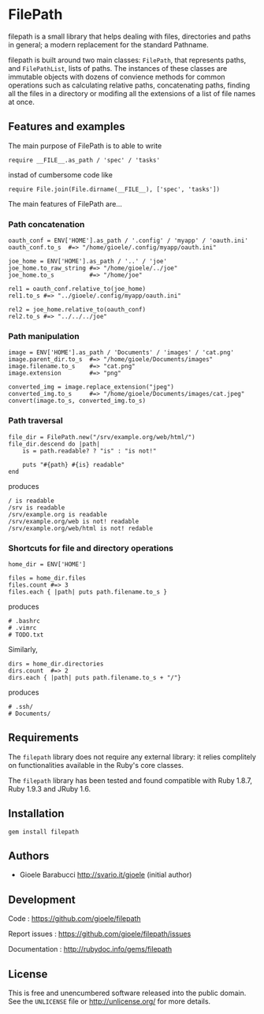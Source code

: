 FilePath
========

filepath is a small library that helps dealing with files, directories and
paths in general; a modern replacement for the standard Pathname.

filepath is built around two main classes: `FilePath`, that represents paths,
and `FilePathList`, lists of paths. The instances of these classes are
immutable objects with dozens of convience methods for common operations such
as calculating relative paths, concatenating paths, finding all the files in
a directory or modifing all the extensions of a list of file names at once.


Features and examples
---------------------

The main purpose of FilePath is to able to write

    require __FILE__.as_path / 'spec' / 'tasks'

instad of cumbersome code like

    require File.join(File.dirname(__FILE__), ['spec', 'tasks'])

The main features of FilePath are…

### Path concatenation

    oauth_conf = ENV['HOME'].as_path / '.config' / 'myapp' / 'oauth.ini'
    oauth_conf.to_s  #=> "/home/gioele/.config/myapp/oauth.ini"

    joe_home = ENV['HOME'].as_path / '..' / 'joe'
    joe_home.to_raw_string #=> "/home/gioele/../joe"
    joe_home.to_s          #=> "/home/joe"

    rel1 = oauth_conf.relative_to(joe_home)
    rel1.to_s #=> "../gioele/.config/myapp/oauth.ini"

    rel2 = joe_home.relative_to(oauth_conf)
    rel2.to_s #=> "../../../joe"

### Path manipulation

    image = ENV['HOME'].as_path / 'Documents' / 'images' / 'cat.png'
    image.parent_dir.to_s  #=> "/home/gioele/Documents/images"
    image.filename.to_s    #=> "cat.png"
    image.extension        #=> "png"

    converted_img = image.replace_extension("jpeg")
    converted_img.to_s     #=> "/home/gioele/Documents/images/cat.jpeg"
    convert(image.to_s, converted_img.to_s)

### Path traversal

    file_dir = FilePath.new("/srv/example.org/web/html/")
    file_dir.descend do |path|
        is = path.readable? ? "is" : "is not!"

        puts "#{path} #{is} readable"
    end

produces

    / is readable
    /srv is readable
    /srv/example.org is readable
    /srv/example.org/web is not! readable
    /srv/example.org/web/html is not! redable


### Shortcuts for file and directory operations

    home_dir = ENV['HOME']

    files = home_dir.files
    files.count #=> 3
    files.each { |path| puts path.filename.to_s }

produces

    # .bashrc
    # .vimrc
    # TODO.txt

Similarly,

    dirs = home_dir.directories
    dirs.count  #=> 2
    dirs.each { |path| puts path.filename.to_s + "/"}

produces

    # .ssh/
    # Documents/


Requirements
------------

The `filepath` library does not require any external library: it relies
complitely on functionalities available in the Ruby's core classes.

The `filepath` library has been tested and found compatible with Ruby 1.8.7,
Ruby 1.9.3 and JRuby 1.6.


Installation
------------

    gem install filepath


Authors
-------

* Gioele Barabucci <http://svario.it/gioele> (initial author)


Development
-----------

Code
: <https://github.com/gioele/filepath>

Report issues
: <https://github.com/gioele/filepath/issues>

Documentation
: <http://rubydoc.info/gems/filepath>


License
-------

This is free and unencumbered software released into the public domain.
See the `UNLICENSE` file or <http://unlicense.org/> for more details.

